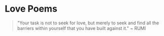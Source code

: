 # Love Poems

> "Your task is not to seek for love, but merely to seek and find all the barriers within yourself that you have built against it." ~ RUMI
